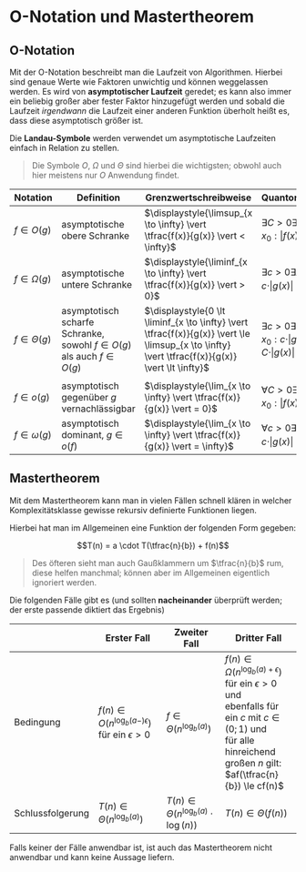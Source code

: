 # O-Notation und Mastertheorem

## O-Notation

Mit der O-Notation beschreibt man die Laufzeit von Algorithmen.
Hierbei sind genaue Werte wie Faktoren unwichtig und können weggelassen werden.
Es wird von **asymptotischer Laufzeit** geredet;
es kann also immer ein beliebig großer aber fester Faktor hinzugefügt werden und sobald die Laufzeit *irgendwann* die Laufzeit einer anderen Funktion überholt heißt es, dass diese asymptotisch größer ist.

Die **Landau-Symbole** werden verwendet um asymptotische Laufzeiten einfach in Relation zu stellen.

> Die Symbole $O$, $\Omega$ und $\Theta$ sind hierbei die wichtigsten; obwohl auch hier meistens nur $O$ Anwendung findet.

| Notation          | Definition | Grenzwertschreibweise | Quantorenschreibweise |
| ----------------- | ---------- | --------------------- | --------------------- |
| $f \in O(g)$      | asymptotische obere Schranke  | $\displaystyle{\limsup_{x \to \infty} \vert \tfrac{f(x)}{g(x)} \vert < \infty}$ | $\exists C > 0 \exists x_0 > 0 \forall x > x_0 : \vert f(x) \vert \le C \cdot \vert g(x) \vert$ |
| $f \in \Omega(g)$ | asymptotische untere Schranke | $\displaystyle{\liminf_{x \to \infty} \vert \tfrac{f(x)}{g(x)} \vert > 0}$      | $\exists c > 0 \exists x_0 > 0 \forall x > x_0 : c \cdot \vert g(x) \vert \le \vert f(x) \vert$ |
| $f \in \Theta(g)$ | asymptotisch scharfe Schranke, sowohl $f \in O(g)$ als auch $f \in O(g)$ | $\displaystyle{0 \lt \liminf_{x \to \infty} \vert \tfrac{f(x)}{g(x)} \vert \le \limsup_{x \to \infty} \vert \tfrac{f(x)}{g(x)} \vert \lt \infty}$  | $\exists c > 0 \exists C > 0 \exists x_0 \forall x > x_0 : c \cdot \vert g(x) \vert \le \vert f(x) \vert \le C \cdot \vert g(x) \vert$  |
|                   |            |                       |                       |
| $f \in o(g)$      | asymptotisch gegenüber $g$ vernachlässigbar | $\displaystyle{\lim_{x \to \infty} \vert \tfrac{f(x)}{g(x)} \vert = 0}$ | $\forall C > 0 \exists x_0 > 0 \forall x > x_0 : \vert f(x) \vert < C \cdot \vert g(x) \vert$ |
| $f \in \omega(g)$ | asymptotisch dominant, $g \in o(f)$ | $\displaystyle{\lim_{x \to \infty} \vert \tfrac{f(x)}{g(x)} \vert = \infty}$    | $\forall c > 0 \exists x_0 > 0 \forall x > x_0 : c \cdot \vert g(x) \vert < \vert f(x) \vert$ |


## Mastertheorem

Mit dem Mastertheorem kann man in vielen Fällen schnell klären in welcher Komplexitätsklasse gewisse rekursiv definierte Funktionen liegen.

Hierbei hat man im Allgemeinen eine Funktion der folgenden Form gegeben:

$$T(n) = a \cdot T(\tfrac{n}{b}) + f(n)$$

> Des öfteren sieht man auch Gaußklammern um $\tfrac{n}{b}$ rum, diese helfen manchmal; können aber im Allgemeinen eigentlich ignoriert werden.

Die folgenden Fälle gibt es (und sollten **nacheinander** überprüft werden; der erste passende diktiert das Ergebnis)

|                  | Erster Fall | Zweiter Fall | Dritter Fall |
| ---------------- | ----------- | ------------ | ------------ |
| Bedingung        | $f(n) \in O(n^{\log_b(a-)\epsilon})$ für ein $\epsilon > 0$ | $f \in \Theta(n^{\log_b(a)})$ | $f(n) \in \Omega(n^{\log_b(a)+\epsilon})$ für ein $\epsilon > 0$ und<br /> ebenfalls für ein $c$ mit $c \in (0; 1)$ und<br /> für alle hinreichend großen $n$ gilt: $af(\tfrac{n}{b}) \le cf(n)$ |
| Schlussfolgerung | $T(n) \in \Theta(n^{\log_b(a)})$ | $T(n) \in \Theta(n^{\log_b(a)} \cdot \log(n))$ | $T(n) \in \Theta(f(n))$ |

Falls keiner der Fälle anwendbar ist, ist auch das Mastertheorem nicht anwendbar und kann keine Aussage liefern.

